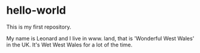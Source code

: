 # hello-world
This is my first repository.

My name is Leonard and I live in www. land, that is 'Wonderful West Wales' in the UK. It's Wet West Wales for a lot of the time.
